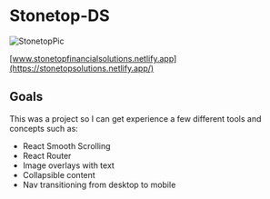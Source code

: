 # Stonetop-DS
![StonetopPic](https://github.com/Echophase44/Stonetop-DS/assets/97191636/325b25c6-925a-4069-b0f2-8c898aa11478)

[www.stonetopfinancialsolutions.netlify.app](https://stonetopsolutions.netlify.app/)


## Goals

This was a project so I can get experience a few different tools and concepts such as:

- React Smooth Scrolling
- React Router
- Image overlays with text
- Collapsible content
- Nav transitioning from desktop to mobile

